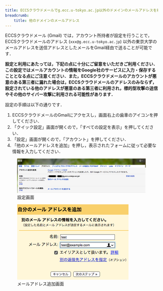 ```yaml
---
title: ECCSクラウドメールでg.ecc.u-tokyo.ac.jp以外のドメインのメールアドレスを利用する方法と注意点
breadcrumb:
    title: 他のドメインのメールアドレス
---
```


ECCSクラウドメール (Gmail) では，アカウント所持者が設定を行うことで，ECCSクラウドメールのアドレス (`xxx@g.ecc.u-tokyo.ac.jp`) 以外の東京大学のメールアドレスを送信アドレスとしたメールをGmail経由で送ることが可能です．

**設定と利用にあたっては，下記の点に十分にご留意をいただきご利用ください．この設定ではメールアカウントの情報をGoogle社のサービスに入力・保存することとなる点にご注意ください．また，ECCSクラウドメールのアカウントが悪意のある第三者に漏れた場合は，ECCSクラウドメールのアドレスのみならず，設定されている他のアドレスが悪意のある第三者に利用され，標的型攻撃の送信やその他のサイバー攻撃に利用される可能性があります．**

設定の手順は以下の通りです．

1. ECCSクラウドメールのGmailにアクセスし，画面右上の歯車のアイコンを押してください．
1. 「クイック設定」画面が開くので，「すべての設定を表示」を押してください．
1. 「設定」画面が開くので，「アカウント」を押してください．
1. 「他のメールアドレスを追加」を押し，表示されたフォームに従って必要な情報を入力してください．

<figure class="center">
    <img src="./alias-01.png">
    <figcaption>設定画面</figcaption>
</figure>

<figure class="center">
    <img src="./alias-02.png">
    <figcaption>メールアドレス追加画面</figcaption>
</figure>
